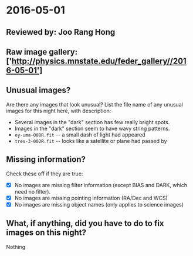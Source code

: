 # 2016-05-01

## Reviewed by:   Joo Rang Hong

## Raw image gallery: ['http://physics.mnstate.edu/feder_gallery//2016-05-01']

## Unusual images?

Are there any images that look unusual? List the file name of any unusual images for this night here, with description:

+ Several images in the "dark" section has few really bright spots.
+ Images in the "dark" section seem to have wavy string patterns.
+ `ey-uma-008R.fit` -- a small dash of light had appeared
+ `tres-3-002R.fit` -- looks like a satellite or plane had passed by

## Missing information?

Check these off if they are true:

- [x] No images are missing filter information (except BIAS and DARK, which need no filter).
- [x] No images are missing pointing information (RA/Dec and WCS)
- [x] No images are missing object names (only applies to science images)

## What, if anything, did you have to do to fix images on this night?

Nothing
